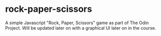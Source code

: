 # rock-paper-scissors
A simple Javascript "Rock, Paper, Scissors" game as part of The Odin Project. Will be updated later on with a graphical UI later on in the course.
